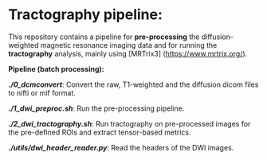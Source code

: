# Tractography pipeline:

This repository contains a pipeline for **pre-processing** the diffusion-weighted magnetic resonance imaging data and for running the **tractography** analysis, mainly using [MRTrix3] (https://www.mrtrix.org/).

**Pipeline (batch processing):**

**_./0_dcmconvert_**: Convert the raw, T1-weighted and the diffusion dicom files to nifti or mif format.

**_./1_dwi_preproc.sh_**: Run the pre-processing pipeline.

**_./2_dwi_tractography.sh_**: Run tractography on pre-processed images for the pre-defined ROIs and extract tensor-based metrics.

**_./utils/dwi_header_reader.py_**: Read the headers of the DWI images.





